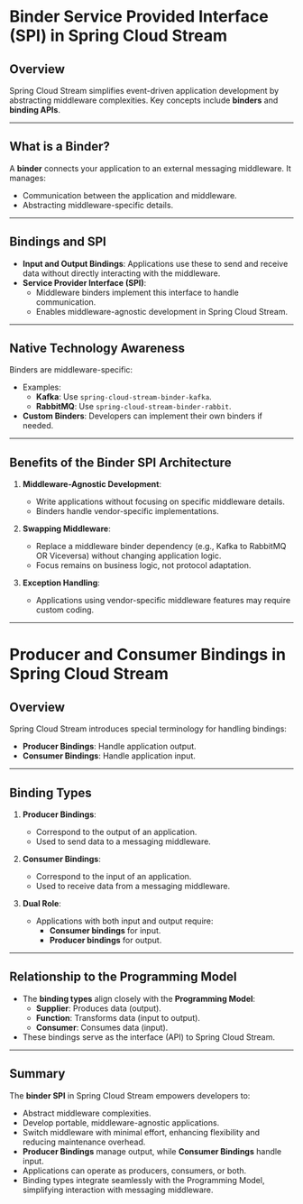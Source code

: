 # Binder Service Provided Interface (SPI) in Spring Cloud Stream

## Overview
Spring Cloud Stream simplifies event-driven application development by abstracting middleware complexities. Key concepts include **binders** and **binding APIs**.

---

## What is a Binder?
A **binder** connects your application to an external messaging middleware. It manages:
- Communication between the application and middleware.
- Abstracting middleware-specific details.

---

## Bindings and SPI
- **Input and Output Bindings**: Applications use these to send and receive data without directly interacting with the middleware.
- **Service Provider Interface (SPI)**: 
  - Middleware binders implement this interface to handle communication.
  - Enables middleware-agnostic development in Spring Cloud Stream.

---

## Native Technology Awareness
Binders are middleware-specific:
- Examples:
  - **Kafka**: Use `spring-cloud-stream-binder-kafka`.
  - **RabbitMQ**: Use `spring-cloud-stream-binder-rabbit`.
- **Custom Binders**: Developers can implement their own binders if needed.

---

## Benefits of the Binder SPI Architecture
1. **Middleware-Agnostic Development**:
   - Write applications without focusing on specific middleware details.
   - Binders handle vendor-specific implementations.

2. **Swapping Middleware**:
   - Replace a middleware binder dependency (e.g., Kafka to RabbitMQ OR Viceversa) without changing application logic.
   - Focus remains on business logic, not protocol adaptation.

3. **Exception Handling**:
   - Applications using vendor-specific middleware features may require custom coding.

---

# Producer and Consumer Bindings in Spring Cloud Stream

## Overview
Spring Cloud Stream introduces special terminology for handling bindings:
- **Producer Bindings**: Handle application output.
- **Consumer Bindings**: Handle application input.

---

## Binding Types
1. **Producer Bindings**:
   - Correspond to the output of an application.
   - Used to send data to a messaging middleware.

2. **Consumer Bindings**:
   - Correspond to the input of an application.
   - Used to receive data from a messaging middleware.

3. **Dual Role**:
   - Applications with both input and output require:
     - **Consumer bindings** for input.
     - **Producer bindings** for output.

---

## Relationship to the Programming Model
- The **binding types** align closely with the **Programming Model**:
  - **Supplier**: Produces data (output).
  - **Function**: Transforms data (input to output).
  - **Consumer**: Consumes data (input).
- These bindings serve as the interface (API) to Spring Cloud Stream.

---

## Summary
The **binder SPI** in Spring Cloud Stream empowers developers to:
- Abstract middleware complexities.
- Develop portable, middleware-agnostic applications.
- Switch middleware with minimal effort, enhancing flexibility and reducing maintenance overhead.
- **Producer Bindings** manage output, while **Consumer Bindings** handle input.
- Applications can operate as producers, consumers, or both.
- Binding types integrate seamlessly with the Programming Model, simplifying interaction with messaging middleware.

